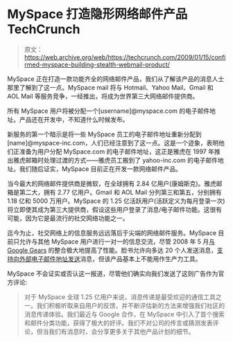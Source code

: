 # MySpace 打造隐形网络邮件产品 TechCrunch

> 原文：<https://web.archive.org/web/https://techcrunch.com/2009/01/15/confirmed-myspace-building-stealth-webmail-product/>

MySpace 正在打造一款功能齐全的网络邮件产品，我们从了解该产品的消息人士那里了解到了这一点。MySpace mail 将与 Hotmail、Yahoo Mail、Gmail 和 AOL Mail 等服务竞争，一经推出，将成为世界第三大网络邮件提供商。

所有 MySpace 用户将被分配一个[username]@myspace.com 的电子邮件地址。产品还在开发中，不知道什么时候发布。

新服务的第一个暗示是将一些 MySpace 员工的电子邮件地址重新分配到[name]@myspace-inc.com，人们已经注意到了这一点。这是一个迹象，表明他们正准备为用户分配 MySpace.com 的电子邮件地址，这正是雅虎在 1997 年推出雅虎邮箱时处理过渡的方式——雅虎员工搬到了 yahoo-inc.com 的电子邮件地址。我们随后证实，MySpace 目前正在开发一款网络邮件产品。

当今最大的网络邮件提供商是微软，在全球拥有 2.84 亿用户(康姆斯克)。雅虎邮箱是第二大，拥有 2.77 亿用户。Gmail 和 AOL Mail 分列第三和第五，分别拥有 1.18 亿和 5000 万用户。MySpace 的 1.25 亿活跃用户(活跃定义为每月登录一次)将立即使其成为第三大提供商，假设这些用户登录了消息/电子邮件功能。这很有可能，因为它是最流行的社交网络功能之一。

迄今为止，社交网络上的信息服务远远落后于尖端的网络邮件服务。MySpace 目前只允许与其他 MySpace 用户进行一对一的信息交流，尽管 2008 年 5 月[与 Google Gears](https://web.archive.org/web/20230202212247/http://techcrunch.com/2008/05/28/myspace-shows-facebook-how-its-done-google-gears-to-power-messaging/) 的整合极大地提高了性能。脸书允许向多达 20 个人发送消息，[支持向外部电子邮件地址发送](https://web.archive.org/web/20230202212247/http://techcrunch.com/2007/08/20/facebook-opens-email-up-a-little-i-want-more/)消息，但该产品基本上不能用作生产力工具。

MySpace 不会证实或否认这一报道，尽管他们确实向我们发送了这则广告作为官方评论:

> 对于 MySpace 全球 1.25 亿用户来说，消息传递是最受欢迎的通信工具之一。我们积极听取来自用户的反馈，并不断评估新的方法来增强我们社区的消息传递体验。我们最近与 Google 合作，在 MySpace 中引入了首个搜索和邮件分类功能，获得了极大的好评。我们不对公司的传言或猜测发表评论，但当我们有消息时，会分享更多关于其他产品计划的细节。